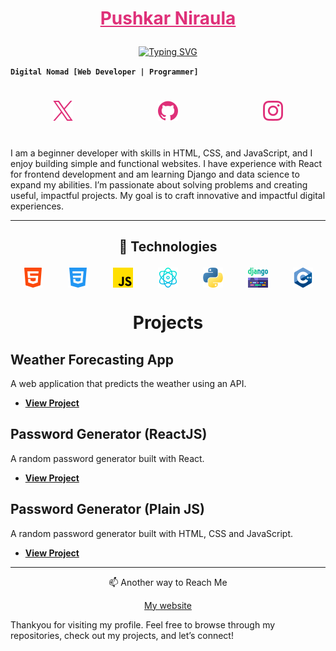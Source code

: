 # <p align="center" ><a style="color:#DF3079" href="https://github.com/puskarpy/">Pushkar Niraula</a></p>

<p align="center">
<a href="https://git.io/typing-svg">
<img src="https://readme-typing-svg.demolab.com?font=Fira+Code&pause=1000&color=DF0D74&width=435&lines=Front+End+Developer;Always+Learning" alt="Typing SVG" />
</a>
</p>

**`Digital Nomad [Web Developer | Programmer]`**

#

<!-- Social Media -->

<p align="center">
<p align = center style=" width:100%; display:flex; justify-content:space-around"></a>
  <a href="https://www.x.com/puskarpy"><img src="./images/twitter (2).png"></a>
  <a href="https://www.github.com/puskarpy"><img src="./images/github.png"></a>
  <a href="https://www.instagram.com/puskar.py"><img src="./images/instagram.png"></a>
</p>
</p>

#

<p>I am a beginner developer with skills in HTML, CSS, and JavaScript, and I enjoy building simple and functional websites. I have experience with React for frontend development and am learning Django and data science to expand my abilities. I’m passionate about solving problems and creating useful, impactful projects. My goal is to craft innovative and impactful digital experiences.</p>

---

<!-- Technologies -->

## <p align = center>🚀 Technologies</p>

<p align = center style=" width:100%; display:flex; justify-content:space-around">
  <img src="./images/html-5.png">
  <img src="./images/css-3.png">
  <img src="./images/js.png">
  <img src="./images/physics.png">
  <img src="./images/python (1).png">
  <img src="./images/django.png">
  <img src="./images/c-.png">
</p>

#

<!-- DF3079 -->

# <p align=center>Projects</p>

## Weather Forecasting App

A web application that predicts the weather using an API.

- **[View Project](https://github.com/puskarpy/weather)**

## Password Generator (ReactJS)

A random password generator built with React.

- **[View Project](https://github.com/puskarpy/passwordgenerator)**

## Password Generator (Plain JS)

A random password generator built with HTML, CSS and JavaScript.

- **[View Project](https://github.com/puskarpy/pass)**

---

<p align=center>📫 Another way to Reach Me
<p align = center><a href="https://www.pushkarniraula.com.np">My website</a></p>
</p>

Thankyou for visiting my profile. Feel free to browse through my repositories, check out my projects, and let’s connect!
